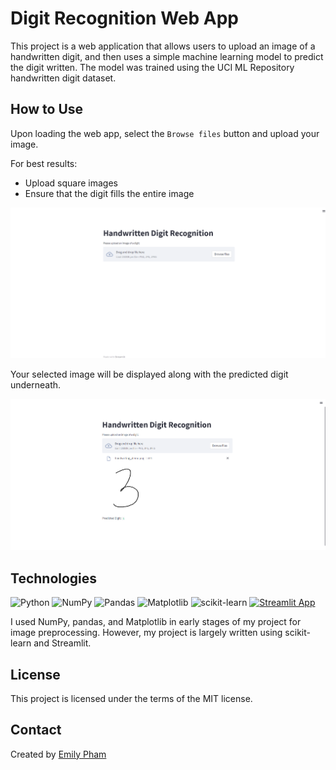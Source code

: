 # Digit Recognition Web App

This project is a web application that allows users to upload an image of a handwritten digit, and then uses a simple machine learning model to predict the digit written. The model was trained using the UCI ML Repository handwritten digit dataset.

## How to Use
Upon loading the web app, select the `Browse files` button and upload your image.

For best results:
* Upload square images
* Ensure that the digit fills the entire image

<p align="center">
  <img src="images/start.png" alt="Starting screen" />
</p>

Your selected image will be displayed along with the predicted digit underneath.

<p align="center">
  <img src="images/results.png" alt="Results screen" />
</p>

## Technologies
![Python](https://img.shields.io/badge/python-3670A0?style=for-the-badge&logo=python&logoColor=ffdd54)
![NumPy](https://img.shields.io/badge/numpy-%23013243.svg?style=for-the-badge&logo=numpy&logoColor=white)
![Pandas](https://img.shields.io/badge/pandas-%23150458.svg?style=for-the-badge&logo=pandas&logoColor=white)
![Matplotlib](https://img.shields.io/badge/Matplotlib-%23ffffff.svg?style=for-the-badge&logo=Matplotlib&logoColor=black)
![scikit-learn](https://img.shields.io/badge/scikit--learn-%23F7931E.svg?style=for-the-badge&logo=scikit-learn&logoColor=white)
[![Streamlit App](https://static.streamlit.io/badges/streamlit_badge_black_white.svg)](https://<your-custom-subdomain>.streamlit.app)

I used NumPy, pandas, and Matplotlib in early stages of my project for image preprocessing. However, my project is largely written using scikit-learn and Streamlit.

## License
This project is licensed under the terms of the MIT license.


## Contact
Created by [Emily Pham](github.com/empham1)
